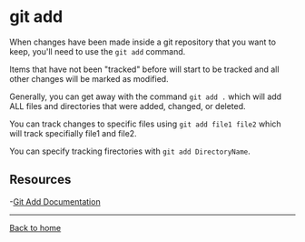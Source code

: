 # git add

When changes have been made inside a git repository that you want to keep, you'll need to use the `git add` command.

Items that have not been "tracked" before will start to be tracked and all other changes will be marked as modified.

Generally, you can get away with the command `git add .` which will add ALL files and directories that were added, changed, or deleted.

You can track changes to specific files using `git add file1 file2` which will track specifially file1 and file2.

You can specify tracking firectories with `git add DirectoryName`.

## Resources

-[Git Add Documentation](https://git-scm.com/docs/git-add)

---

[Back to home](../README.md)